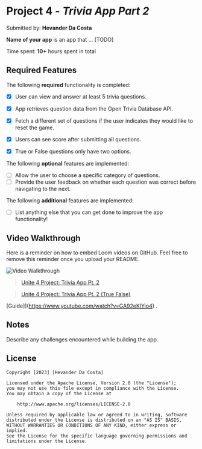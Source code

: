 # Project 4 - *Trivia App Part 2*

Submitted by: **Hevander Da Costa**

**Name of your app** is an app that ... [TODO] 

Time spent: **10+** hours spent in total

## Required Features

The following **required** functionality is completed:

- [X] User can view and answer at least 5 trivia questions.
- [X] App retrieves question data from the Open Trivia Database API.
- [X] Fetch a different set of questions if the user indicates they would like to reset the game.
- [X] Users can see score after submitting all questions.
- [X] True or False questions only have two options.


The following **optional** features are implemented:

  
- [ ] Allow the user to choose a specific category of questions.
- [ ] Provide the user feedback on whether each question was correct before navigating to the next.

The following **additional** features are implemented:

- [ ] List anything else that you can get done to improve the app functionality!

## Video Walkthrough

Here is a reminder on how to embed Loom videos on GitHub. Feel free to remove this reminder once you upload your README. 

<img src='https://i.imgur.com/Tree4Yf.gif' title='Video Walkthrough' width='' alt='Video Walkthrough' />



<blockquote class="imgur-embed-pub" lang="en" data-id="a/Ncgaoby"  ><a href="//imgur.com/a/Ncgaoby">Unite 4 Project: Trivia App Pt. 2</a></blockquote><script async src="//s.imgur.com/min/embed.js" charset="utf-8"></script>

<blockquote class="imgur-embed-pub" lang="en" data-id="a/1EL8YV9"  ><a href="//imgur.com/a/1EL8YV9">Unite 4 Project: Trivia App Pt. 2 (True False)</a></blockquote><script async src="//s.imgur.com/min/embed.js" charset="utf-8"></script>

[Guide]](https://www.youtube.com/watch?v=GA92eKlYio4) .

## Notes

Describe any challenges encountered while building the app.

## License

    Copyright [2023] [Hevander Da Costa]

    Licensed under the Apache License, Version 2.0 (the "License");
    you may not use this file except in compliance with the License.
    You may obtain a copy of the License at

        http://www.apache.org/licenses/LICENSE-2.0

    Unless required by applicable law or agreed to in writing, software
    distributed under the License is distributed on an "AS IS" BASIS,
    WITHOUT WARRANTIES OR CONDITIONS OF ANY KIND, either express or implied.
    See the License for the specific language governing permissions and
    limitations under the License.
